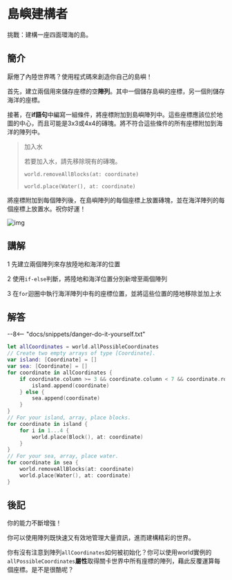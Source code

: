 # 島嶼建構者

挑戰：建構一座四面環海的島。

## 簡介

厭倦了內陸世界嗎？使用程式碼來創造你自己的島嶼！

首先，建立兩個用來儲存座標的空**陣列**。其中一個儲存島嶼的座標，另一個則儲存海洋的座標。

接著，在**if語句**中編寫一組條件，將座標附加到島嶼陣列中。這些座標應該位於地圖的中心，而且可能是3x3或4x4的磚塊。將不符合這些條件的所有座標附加到海洋的陣列中。

>加入水
>
>若要加入水，請先移除現有的磚塊。
>
>`world.removeAllBlocks(at: coordinate)`
>
>`world.place(Water(), at: coordinate)`

將座標附加到每個陣列後，在島嶼陣列的每個座標上放置磚塊，並在海洋陣列的每個座標上放置水。祝你好運！


![img](https://imagedelivery.net/cdkaXPuFls5qlrh3GM4hfA/b1d5dc48-cc83-4128-00fc-de600dc24f00/public)

## 講解

1   先建立兩個陣列來存放陸地和海洋的位置  

2   使用`if-else`判斷，將陸地和海洋位置分別新增至兩個陣列

3   在`for`迴圈中執行海洋陣列中有的座標位置，並將這些位置的陸地移除並加上水

## 解答

--8<-- "docs/snippets/danger-do-it-yourself.txt"

```swift linenums="1"
let allCoordinates = world.allPossibleCoordinates
// Create two empty arrays of type [Coordinate].
var island: [Coordinate] = []
var sea: [Coordinate] = []
for coordinate in allCoordinates {
    if coordinate.column >= 3 && coordinate.column < 7 && coordinate.row > 3 && coordinate.row < 7 {
        island.append(coordinate)
    } else {
        sea.append(coordinate)
    }
}
// For your island, array, place blocks.
for coordinate in island {
    for i in 1...4 {
        world.place(Block(), at: coordinate)
    }
}
// For your sea, array, place water.
for coordinate in sea {
    world.removeAllBlocks(at: coordinate)
    world.place(Water(), at: coordinate)
}
```

## 後記

你的能力不斷增強！

你可以使用陣列既快速又有效地管理大量資訊，進而建構精彩的世界。

你有沒有注意到陣列`allCoordinates`如何被初始化？你可以使用world實例的`allPossibleCoordinates`**屬性**取得關卡世界中所有座標的陣列，藉此反覆運算每個座標。是不是很酷呢？

